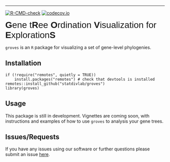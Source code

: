 ------------------------------------------------------------------------

<!-- badges: start -->

[![R-CMD-check](https://github.com/statdivlab/groves/workflows/R-CMD-check/badge.svg)](https://github.com/statdivlab/groves/actions) [![codecov.io](https://codecov.io/gh/statdivlab/groves/coverage.svg?branch=main)](https://codecov.io/gh/statdivlab/groves?branch=main) <!-- badges: end -->

<span style="font-family:Arial; font-size:2em;"> **G**ene t**R**ee **O**rdination **V**isualization for **E**xploration**S**</span>

`groves` is an `R` package for visualizing a set of gene-level phylogenies.

## Installation

    if (!require("remotes", quietly = TRUE))
        install.packages("remotes") # check that devtools is installed
    remotes::install_github("statdivlab/groves") 
    library(groves)

## Usage

This package is still in development. Vignettes are coming soon, with instructions and examples of how to use `groves` to analysis your gene trees.

## Issues/Requests

If you have any issues using our software or further questions please submit an issue [here](https://github.com/statdivlab/groves/issues).
